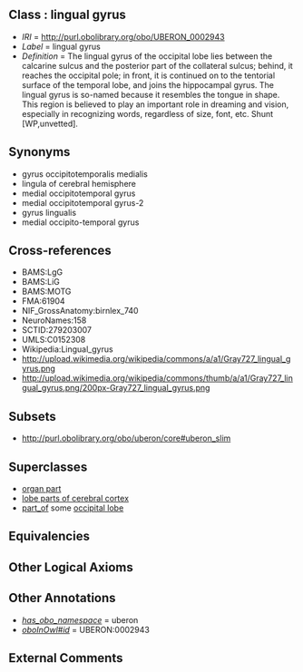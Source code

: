 
## Class : lingual gyrus

 * *IRI* = http://purl.obolibrary.org/obo/UBERON_0002943
 * *Label* = lingual gyrus
 * *Definition* = The lingual gyrus of the occipital lobe lies between the calcarine sulcus and the posterior part of the collateral sulcus; behind, it reaches the occipital pole; in front, it is continued on to the tentorial surface of the temporal lobe, and joins the hippocampal gyrus. The lingual gyrus is so-named because it resembles the tongue in shape. This region is believed to play an important role in dreaming and vision, especially in recognizing words, regardless of size, font, etc. Shunt [WP,unvetted].

## Synonyms

 * gyrus occipitotemporalis medialis
 * lingula of cerebral hemisphere
 * medial occipitotemporal gyrus
 * medial occipitotemporal gyrus-2
 * gyrus lingualis
 * medial occipito-temporal gyrus

## Cross-references

 * BAMS:LgG
 * BAMS:LiG
 * BAMS:MOTG
 * FMA:61904
 * NIF_GrossAnatomy:birnlex_740
 * NeuroNames:158
 * SCTID:279203007
 * UMLS:C0152308
 * Wikipedia:Lingual_gyrus
 * http://upload.wikimedia.org/wikipedia/commons/a/a1/Gray727_lingual_gyrus.png
 * http://upload.wikimedia.org/wikipedia/commons/thumb/a/a1/Gray727_lingual_gyrus.png/200px-Gray727_lingual_gyrus.png

## Subsets

 * http://purl.obolibrary.org/obo/uberon/core#uberon_slim

## Superclasses

 * [organ part](../../UBERON/64/UBERON_0000064.md)
 * [lobe parts of cerebral cortex](../../UBERON/22/UBERON_0003022.md)
 * [part_of](../../BFO/50/BFO_0000050.md) some [occipital lobe](../../UBERON/21/UBERON_0002021.md)

## Equivalencies


## Other Logical Axioms


## Other Annotations

 * *[has_obo_namespace](../../ce/oboInOwl#hasOBONamespace.md)* = uberon
 * *[oboInOwl#id](../../id/oboInOwl#id.md)* = UBERON:0002943

## External Comments

